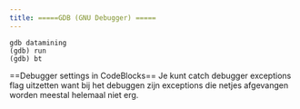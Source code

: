 ```yaml
---
title: =====GDB (GNU Debugger) =====
---
```


```
gdb datamining
(gdb) run
(gdb) bt
```

==Debugger settings in CodeBlocks==
Je kunt catch debugger exceptions flag uitzetten want bij het debuggen zijn exceptions die netjes afgevangen worden meestal helemaal niet erg.
